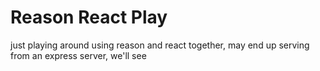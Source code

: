 # Reason React Play

just playing around using reason and react together, may end up serving from an express server, we'll see

